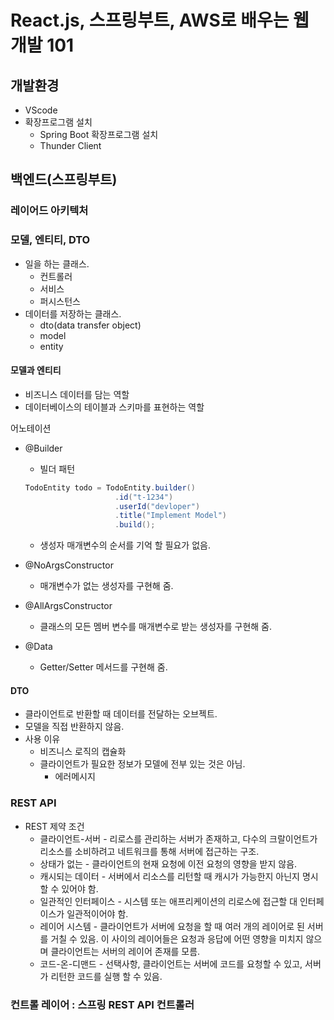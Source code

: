 # React.js, 스프링부트, AWS로 배우는 웹 개발 101

## 개발환경

- VScode
- 확장프로그램 설치
  - Spring Boot 확장프로그램 설치
  - Thunder Client

## 백엔드(스프링부트)

### 레이어드 아키텍처

### 모델, 엔티티, DTO

- 일을 하는 클래스.
  - 컨트롤러
  - 서비스
  - 퍼시스턴스
- 데이터를 저장하는 클래스.
  - dto(data transfer object)
  - model
  - entity

#### 모델과 엔티티

- 비즈니스 데이터를 담는 역할
- 데이터베이스의 테이블과 스키마를 표현하는 역할

어노테이션

- @Builder

  - 빌더 패턴

  ```java
  TodoEntity todo = TodoEntity.builder()
                      .id("t-1234")
                      .userId("devloper")
                      .title("Implement Model")
                      .build();
  ```

  - 생성자 매개변수의 순서를 기억 할 필요가 없음.

- @NoArgsConstructor
  - 매개변수가 없는 생성자를 구현해 줌.
- @AllArgsConstructor
  - 클래스의 모든 멤버 변수를 매개변수로 받는 생성자를 구현해 줌.
- @Data
  - Getter/Setter 메서드를 구현해 줌.

#### DTO

- 클라이언트로 반환할 때 데이터를 전달하는 오브젝트.
- 모델을 직접 반환하지 않음.
- 사용 이유
  - 비즈니스 로직의 캡슐화
  - 클라이언트가 필요한 정보가 모델에 전부 있는 것은 아님.
    - 에러메시지

### REST API

- REST 제약 조건
  - 클라이언트-서버 - 리로스를 관리하는 서버가 존재하고, 다수의 크랄이언트가 리소스를 소비하려고 네트워크를 통해 서버에 접근하는 구조.
  - 상태가 없는 - 클라이언트의 현재 요청에 이전 요청의 영향을 받지 않음.
  - 캐시되는 데이터 - 서버에서 리소스를 리턴할 때 캐시가 가능한지 아닌지 명시 할 수 있어야 함.
  - 일관적인 인터페이스 - 시스템 또는 애프리케이션의 리로스에 접근할 대 인터페이스가 일관적이어야 함.
  - 레이어 시스템 - 클라이언트가 서버에 요청을 할 때 여러 개의 레이어로 된 서버를 거칠 수 있음. 이 사이의 레이어들은 요청과 응답에 어떤 영향을 미치지 않으며 클라이언트는 서버의 레이어 존재를 모름.
  - 코드-온-디맨드 - 선택사항, 클라이언트는 서버에 코드를 요청할 수 있고, 서버가 리턴한 코드를 실행 할 수 있음.

### 컨트롤 레이어 : 스프링 REST API 컨트롤러
